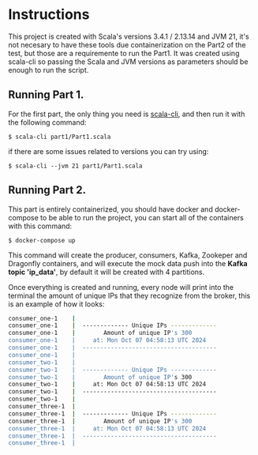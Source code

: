 # Instructions
This project is created with Scala's versions 3.4.1 / 2.13.14 and JVM 21, it's not necesary to have these tools due containerization on the Part2 of the test, but those are a requiremente to run the Part1.
It was created using scala-cli so passing the Scala and JVM versions as parameters should be enough to run the script. 

## Running Part 1.

For the first part, the only thing you need is [scala-cli](https://scala-cli.virtuslab.org/), and then run it with the following command:

``` 
$ scala-cli part1/Part1.scala
```

if there are some issues related to versions you can try using:
``` 
$ scala-cli --jvm 21 part1/Part1.scala
```

## Running Part 2.

This part is entirely containerized, you should have docker and docker-compose to be able to run the project, you can start all of the containers with this command:
``` 
$ docker-compose up
```

This command will create the producer, consumers, Kafka, Zookeper and Dragonfly containers, and will execute the mock data push into the **Kafka topic 'ip_data'**, by default it will be created with 4 partitions.

Once everything is created and running, every node will print into the terminal the amount of unique IPs that they recognize from the broker, this is an example of how it looks:
``` bash
consumer_one-1    |
consumer_one-1    |  ------------- Unique IPs -------------
consumer_one-1    |        Amount of unique IP's 300
consumer_one-1    |     at: Mon Oct 07 04:58:13 UTC 2024
consumer_one-1    |  --------------------------------------
consumer_one-1    |
consumer_two-1    |
consumer_two-1    |  ------------- Unique IPs -------------
consumer_two-1    |        Amount of unique IP's 300
consumer_two-1    |     at: Mon Oct 07 04:58:13 UTC 2024
consumer_two-1    |  --------------------------------------
consumer_two-1    |
consumer_three-1  |
consumer_three-1  |  ------------- Unique IPs -------------
consumer_three-1  |        Amount of unique IP's 300
consumer_three-1  |     at: Mon Oct 07 04:58:13 UTC 2024
consumer_three-1  |  --------------------------------------
consumer_three-1  |
```
